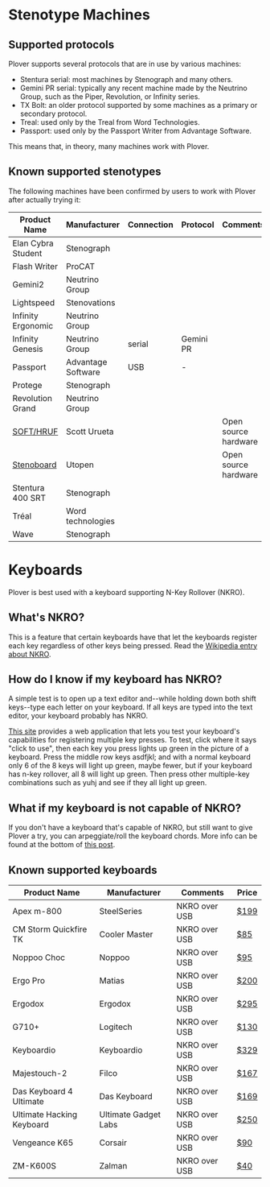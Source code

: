 # Stenotype Machines

## Supported protocols

Plover supports several protocols that are in use by various machines:

* Stentura serial: most machines by Stenograph and many others.
* Gemini PR serial: typically any recent machine made by the Neutrino Group, such as the Piper, Revolution, or Infinity series.
* TX Bolt: an older protocol supported by some machines as a primary or secondary protocol.
* Treal: used only by the Treal from Word Technologies.
* Passport: used only by the Passport Writer from Advantage Software.

This means that, in theory, many machines work with Plover.

## Known supported stenotypes

The following machines have been confirmed by users to work with Plover
after actually trying it:

| Product Name                       | Manufacturer       | Connection         | Protocol           | Comments                |
| ---------------------------------- | ------------------ | ------------------ | ------------------ | ----------------------- |
| Elan Cybra Student                 | Stenograph         |                    |                    |                         |
| Flash Writer                       | ProCAT             |                    |                    |                         |
| Gemini2                            | Neutrino Group     |                    |                    |                         |
| Lightspeed                         | Stenovations       |                    |                    |                         |
| Infinity Ergonomic                 | Neutrino Group     |                    |                    |                         |
| Infinity Genesis                   | Neutrino Group     | serial             | Gemini PR          |                         |
| Passport                           | Advantage Software | USB                | -                  |                         |
| Protege                            | Stenograph         |                    |                    |                         |
| Revolution Grand                   | Neutrino Group     |                    |                    |                         |
| [SOFT/HRUF](https://softhruf.love) | Scott Urueta       |                    |                    | Open source hardware    |
| [Stenoboard](http://utopen.com)    | Utopen             |                    |                    | Open source hardware    |
| Stentura 400 SRT                   | Stenograph         |                    |                    |                         |
| Tréal                              | Word technologies  |                    |                    |                         |
| Wave                               | Stenograph         |                    |                    |                         |

# Keyboards

Plover is best used with a keyboard supporting N-Key Rollover (NKRO).

## What's NKRO?

This is a feature that certain keyboards have that let the keyboards
register each key regardless of other keys being pressed. Read the
[Wikipedia entry about NKRO](http://en.wikipedia.org/wiki/Rollover_(key)#n-key_rollover).

## How do I know if my keyboard has NKRO?

A simple test is to open up a text editor and--while holding down both
shift keys--type each letter on your keyboard. If all keys are typed
into the text editor, your keyboard probably has NKRO.

[This site](http://www.microsoft.com/appliedsciences/content/projects/KeyboardGhostingDemo.aspx)
provides a web application that lets you test your keyboard's
capabilities for registering multiple key presses. To test, click where
it says "click to use", then each key you press lights up green in the
picture of a keyboard. Press the middle row keys asdfjkl; and with a
normal keyboard only 6 of the 8 keys will light up green, maybe fewer,
but if your keyboard has n-key rollover, all 8 will light up green. Then
press other multiple-key combinations such as yuhj and see if they all
light up green.

## What if my keyboard is not capable of NKRO?

If you don't have a keyboard that's capable of NKRO, but still want to
give Plover a try, you can arpeggiate/roll the keyboard chords. More
info can be found at the bottom of [this post](http://plover.stenoknight.com/2011/02/plover-211-released.html).

## Known supported keyboards

| Product Name                | Manufacturer           | Comments        | Price
| --------------------------- | ---------------------- | --------------- | --------------------------------------------------------------------------------------------------------------------------------------------------------------------------
| Apex m-800                  | SteelSeries            | NKRO over USB   | [$199](https://steelseries.com/gaming-keyboards/apex-m800)
| CM Storm Quickfire TK       | Cooler Master          | NKRO over USB   | [$85](http://www.amazon.com/CM-Storm-QuickFire-TK-Mechanical/dp/B00A378L4C/)
| Noppoo Choc                 | Noppoo                 | NKRO over USB   | [$95](http://www.amazon.com/Noppoo-84-Technology-Mechanical-Keyboard/dp/B0091Q34EI/ref=sr_1_1?s=pc&ie=UTF8&qid=1458020924&sr=1-1-spons&keywords=noppoo+choc+mini&psc=1)
| Ergo Pro                    | Matias                 | NKRO over USB   | [$200](http://matias.ca/ergopro/pc/)
| Ergodox                     | Ergodox                | NKRO over USB   | [$295](https://www.indiegogo.com/projects/ergodox-ez-an-incredible-mechanical-keyboard)
| G710+                       | Logitech               | NKRO over USB   | [$130](http://gaming.logitech.com/en-us/product/g710plus-mechanical-gaming-keyboard)
| Keyboardio                  | Keyboardio             | NKRO over USB   | [$329](http://shop.keyboard.io)
| Majestouch-2                | Filco                  | NKRO over USB   | [$167](http://amzn.to/oLy2xQ)
| Das Keyboard 4 Ultimate     | Das Keyboard           | NKRO over USB   | [$169](http://shop.daskeyboard.com/products/das-keyboard-4-ultimate/)
| Ultimate Hacking Keyboard   | Ultimate Gadget Labs   | NKRO over USB   | [$250](https://www.crowdsupply.com/ugl/ultimate-hacking-keyboard)
| Vengeance K65               | Corsair                | NKRO over USB   | [$90](http://www.corsair.com/en/gaming-peripherals/gaming-keyboards/vengeance-k65-compact-mechanical-gaming-keyboard.html)
| ZM-K600S                    | Zalman                 | NKRO over USB   | [$40](http://www.amazon.com/Zalman-Unlimited-Multi-Key-keyboard-ZM-K600S/dp/B0196J3IPE)

